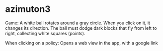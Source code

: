 # azimuton3


Game:
A white ball rotates around a gray circle.
When you click on it, it changes its direction.
The ball must dodge dark blocks that fly from left to right, collecting white squares (points).

When clicking on a policy:
Opens a web view in the app, with a google link
